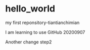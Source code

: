 # hello_world
my first reponsitory-tiantianchimian

I am learning to use GitHub 20200907

Another change step2
